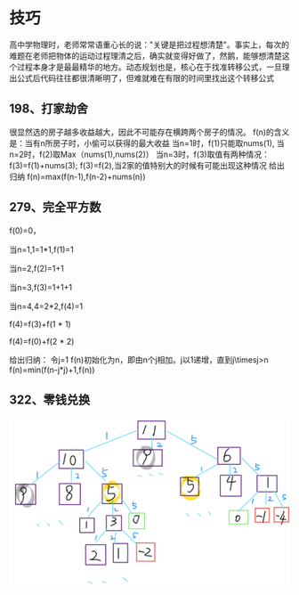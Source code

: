 # 技巧

高中学物理时，老师常常语重心长的说："关键是把过程想清楚"。事实上，每次的难题在老师把物体的运动过程理清之后，确实就变得好做了，然鹅，能够想清楚这个过程本身才是最最精华的地方。动态规划也是，核心在于找准转移公式，一旦理出公式后代码往往都很清晰明了，但难就难在有限的时间里找出这个转移公式

## 198、打家劫舍

很显然选的房子越多收益越大，因此不可能存在横跨两个房子的情况。
f(n)的含义是：当有n所房子时，小偷可以获得的最大收益
当n=1时，f(1)只能取nums(1),
当n=2时，f(2)取Max（nums(1),nums(2)）
当n=3时，f(3)取值有两种情况：
    f(3)=f(1)+nums(3);
    f(3)=f(2),当2家的值特别大的时候有可能出现这种情况
给出归纳
f(n)=max(f(n-1),f(n-2)+nums(n))

## 279、完全平方数

f(0)=0，

当n=1,1=1*1,f(1)=1

当n=2,f(2)=1+1

当n=3,f(3)=1+1+1

当n=4,4=2*2,f(4)=1

f(4)=f(3)+f(1 * 1)

f(4)=f(0)+f(2 * 2)

给出归纳：
令j=1
f(n)初始化为n，即由n个j相加。j以1递增，直到j\timesj>n
f(n)=min(f(n-j*j)+1,f(n))

## 322、零钱兑换

![avatar](053565d02f06c784bd1688b6098d03cecef2771cb94a0ffd4573937187abf206-file_1560239316066.png)
